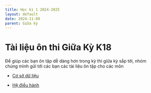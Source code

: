 ```yaml
---
title: Học kì 1 2024-2025
layout: default
date: 2024-11-09
parent: Giữa kỳ
---
```


# Tài liệu ôn thi Giữa Kỳ K18

Để giúp các bạn ôn tập dễ dàng hơn trong kỳ thi giữa kỳ sắp tới, nhóm chúng mình gửi tới các bạn các tài liệu ôn tập cho các môn 

- [Cơ sở dữ liệu](../../MonHocCoSoNganh/IT004)

- [Hệ điều hành](../../MonHocCoSoNganh/IT007)